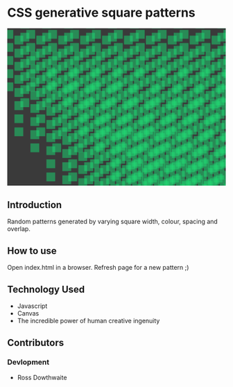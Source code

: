 # CSS generative square patterns

![Example](https://github.com/rossdowthwaite/css-gen-square-pattern/blob/master/screenshot.png?raw=true)

## Introduction

Random patterns generated by varying square width, colour, spacing and overlap.

## How to use

Open index.html in a browser. Refresh page for a new pattern ;)

## Technology Used

* Javascript
* Canvas
* The incredible power of human creative ingenuity

## Contributors
### Devlopment

* Ross Dowthwaite
